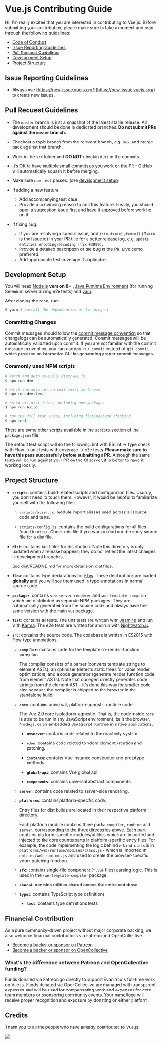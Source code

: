 # Vue.js Contributing Guide

Hi! I'm really excited that you are interested in contributing to Vue.js. Before submitting your contribution, please
make sure to take a moment and read through the following guidelines:

- [Code of Conduct](https://github.com/vuejs/vue/blob/dev/.github/CODE_OF_CONDUCT.md)
- [Issue Reporting Guidelines](#issue-reporting-guidelines)
- [Pull Request Guidelines](#pull-request-guidelines)
- [Development Setup](#development-setup)
- [Project Structure](#project-structure)

## Issue Reporting Guidelines

- Always use [https://new-issue.vuejs.org/](https://new-issue.vuejs.org/) to create new issues.

## Pull Request Guidelines

- The `master` branch is just a snapshot of the latest stable release. All development should be done in dedicated
  branches. **Do not submit PRs against the `master` branch.**

- Checkout a topic branch from the relevant branch, e.g. `dev`, and merge back against that branch.

- Work in the `src` folder and **DO NOT** checkin `dist` in the commits.

- It's OK to have multiple small commits as you work on the PR - GitHub will automatically squash it before merging.

- Make sure `npm test` passes. (see [development setup](#development-setup))

- If adding a new feature:
  - Add accompanying test case.
  - Provide a convincing reason to add this feature. Ideally, you should open a suggestion issue first and have it
    approved before working on it.

- If fixing bug:
  - If you are resolving a special issue, add `(fix #xxxx[,#xxxx])` (#xxxx is the issue id) in your PR title for a
    better release log, e.g. `update entities encoding/decoding (fix #3899)`.
  - Provide a detailed description of the bug in the PR. Live demo preferred.
  - Add appropriate test coverage if applicable.

## Development Setup

You will need [Node.js](http://nodejs.org) **version 8+**
, [Java Runtime Environment](http://www.oracle.com/technetwork/java/javase/downloads/index.html) (for running Selenium
server during e2e tests) and [yarn](https://yarnpkg.com/en/docs/install).

After cloning the repo, run:

``` bash
$ yarn # install the dependencies of the project
```

### Committing Changes

Commit messages should follow the [commit message convention](./COMMIT_CONVENTION.md) so that changelogs can be
automatically generated. Commit messages will be automatically validated upon commit. If you are not familiar with the
commit message convention, you can use `npm run commit` instead of `git commit`, which provides an interactive CLI for
generating proper commit messages.

### Commonly used NPM scripts

``` bash
# watch and auto re-build dist/vue.js
$ npm run dev

# watch and auto re-run unit tests in Chrome
$ npm run dev:test

# build all dist files, including npm packages
$ npm run build

# run the full test suite, including linting/type checking
$ npm test
```

There are some other scripts available in the `scripts` section of the `package.json` file.

The default test script will do the following: lint with ESLint -> type check with Flow -> unit tests with coverage ->
e2e tests. **Please make sure to have this pass successfully before submitting a PR.** Although the same tests will be
run against your PR on the CI server, it is better to have it working locally.

## Project Structure

- **`scripts`**: contains build-related scripts and configuration files. Usually, you don't need to touch them. However,
  it would be helpful to familiarize yourself with the following files:

  - `scripts/alias.js`: module import aliases used across all source code and tests.

  - `scripts/config.js`: contains the build configurations for all files found in `dist/`. Check this file if you want
    to find out the entry source file for a dist file.

- **`dist`**: contains built files for distribution. Note this directory is only updated when a release happens; they do
  not reflect the latest changes in development branches.

  See [dist/README.md](https://github.com/vuejs/vue/blob/dev/dist/README.md) for more details on dist files.

- **`flow`**: contains type declarations for [Flow](https://flowtype.org/). These declarations are loaded **globally**
  and you will see them used in type annotations in normal source code.

- **`packages`**: contains `vue-server-renderer` and `vue-template-compiler`, which are distributed as separate NPM
  packages. They are automatically generated from the source code and always have the same version with the main `vue`
  package.

- **`test`**: contains all tests. The unit tests are written
  with [Jasmine](http://jasmine.github.io/2.3/introduction.html) and run
  with [Karma](http://karma-runner.github.io/0.13/index.html). The e2e tests are written for and run
  with [Nightwatch.js](http://nightwatchjs.org/).

- **`src`**: contains the source code. The codebase is written in ES2015 with [Flow](https://flowtype.org/) type
  annotations.

  - **`compiler`**: contains code for the template-to-render-function compiler.

    The compiler consists of a parser (converts template strings to element ASTs), an optimizer (detects static trees
    for vdom render optimization), and a code generator (generate render function code from element ASTs). Note that
    codegen directly generates code strings from the element AST - it's done this way for smaller code size because the
    compiler is shipped to the browser in the standalone build.

  - **`core`**: contains universal, platform-agnostic runtime code.

    The Vue 2.0 core is platform-agnostic. That is, the code inside `core` is able to be run in any JavaScript
    environment, be it the browser, Node.js, or an embedded JavaScript runtime in native applications.

    - **`observer`**: contains code related to the reactivity system.

    - **`vdom`**: contains code related to vdom element creation and patching.

    - **`instance`**: contains Vue instance constructor and prototype methods.

    - **`global-api`**: contains Vue global api.

    - **`components`**: contains universal abstract components.

  - **`server`**: contains code related to server-side rendering.

  - **`platforms`**: contains platform-specific code.

    Entry files for dist builds are located in their respective platform directory.

    Each platform module contains three parts: `compiler`, `runtime` and `server`, corresponding to the three
    directories above. Each part contains platform-specific modules/utilities which are imported and injected to the
    core counterparts in platform-specific entry files. For example, the code implementing the logic
    behind `v-bind:class` is in `platforms/web/runtime/modules/class.js` - which is imported in `entries/web-runtime.js`
    and used to create the browser-specific vdom patching function.

  - **`sfc`**: contains single-file component (`*.vue` files) parsing logic. This is used in the `vue-template-compiler`
    package.

  - **`shared`**: contains utilities shared across the entire codebase.

  - **`types`**: contains TypeScript type definitions

    - **`test`**: contains type definitions tests

## Financial Contribution

As a pure community-driven project without major corporate backing, we also welcome financial contributions via Patreon
and OpenCollective.

- [Become a backer or sponsor on Patreon](https://www.patreon.com/evanyou)
- [Become a backer or sponsor on OpenCollective](https://opencollective.com/vuejs)

### What's the difference between Patreon and OpenCollective funding?

Funds donated via Patreon go directly to support Evan You's full-time work on Vue.js. Funds donated via OpenCollective
are managed with transparent expenses and will be used for compensating work and expenses for core team members or
sponsoring community events. Your name/logo will receive proper recognition and exposure by donating on either platform.

## Credits

Thank you to all the people who have already contributed to Vue.js!

<a href="https://github.com/vuejs/vue/graphs/contributors"><img src="https://opencollective.com/vuejs/contributors.svg?width=890" /></a>
